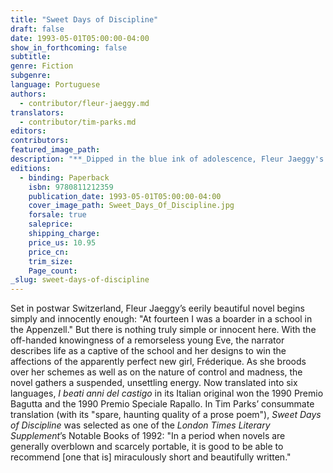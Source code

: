 ```yaml
---
title: "Sweet Days of Discipline"
draft: false
date: 1993-05-01T05:00:00-04:00
show_in_forthcoming: false
subtitle:
genre: Fiction
subgenre:
language: Portuguese
authors:
  - contributor/fleur-jaeggy.md
translators:
  - contributor/tim-parks.md
editors:
contributors:
featured_image_path:
description: "**_Dipped in the blue ink of adolescence, Fleur Jaeggy's pen is an engraver's needle depicting roots, twigs, and branches of the tree of madness, growing in the splendid isolation of the small Swiss garden of knowledge into full leaf until it obscures every perspective. Extraordinary prose. Reading time is approximately four hours. Remembering time, as for its author: the rest of one's life._—Joseph Brodsky** "
editions:
  - binding: Paperback
    isbn: 9780811212359
    publication_date: 1993-05-01T05:00:00-04:00
    cover_image_path: Sweet_Days_Of_Discipline.jpg
    forsale: true
    saleprice:
    shipping_charge:
    price_us: 10.95
    price_cn:
    trim_size:
    Page_count:
_slug: sweet-days-of-discipline
---
```


Set in postwar Switzerland, Fleur Jaeggy’s eerily beautiful novel begins simply and innocently enough: "At fourteen I was a boarder in a school in the Appenzell." But there is nothing truly simple or innocent here. With the off-handed knowingness of a remorseless young Eve, the narrator describes life as a captive of the school and her designs to win the affections of the apparently perfect new girl, Fréderique. As she broods over her schemes as well as on the nature of control and madness, the novel gathers a suspended, unsettling energy. Now translated into six languages, _I beati anni del castigo_ in its Italian original won the 1990 Premio Bagutta and the 1990 Premio Speciale Rapallo. In Tim Parks’ consummate translation (with its "spare, haunting quality of a prose poem"), _Sweet Days of Discipline_ was selected as one of the _London Times Literary Supplement_’s Notable Books of 1992: "In a period when novels are generally overblown and scarcely portable, it is good to be able to recommend [one that is] miraculously short and beautifully written."

